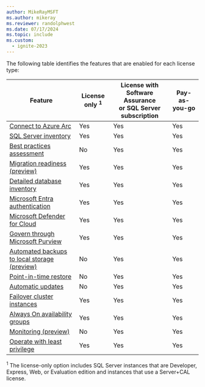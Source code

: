 ```yaml
---
author: MikeRayMSFT
ms.author: mikeray
ms.reviewer: randolphwest
ms.date: 07/17/2024
ms.topic: include
ms.custom:
  - ignite-2023
---
```


The following table identifies the features that are enabled for each license type:

| Feature | License only <sup>1</sup> | License with Software Assurance<br />or SQL Server subscription | Pay-as-you-go |
| --- | --- | --- | --- |
| [Connect to Azure Arc](../connect.md) | Yes | Yes | Yes |
| [SQL Server inventory](../overview.md#manage-your-sql-server-instances-at-scale-from-a-single-point-of-control) | Yes | Yes | Yes |
| [Best practices assessment](../assess.md) | No | Yes | Yes |
| [Migration readiness (preview)](../migration-assessment.md) | Yes | Yes | Yes |
| [Detailed database inventory](../view-databases.md#inventory-databases) | Yes | Yes | Yes |
| [Microsoft Entra authentication](../../../relational-databases/security/authentication-access/azure-ad-authentication-sql-server-overview.md) | Yes | Yes | Yes |
| [Microsoft Defender for Cloud](/azure/defender-for-cloud/defender-for-sql-usage) | Yes | Yes | Yes |
| [Govern through Microsoft Purview](/azure/purview/tutorial-register-scan-on-premises-sql-server) | Yes | Yes | Yes |
| [Automated backups to local storage (preview)](../backup-local.md) | No | Yes | Yes |
| [Point-in-time restore](../point-in-time-restore.md) | No | Yes | Yes |
| [Automatic updates](../update.md) | No | Yes | Yes |
| [Failover cluster instances](../support-for-fci.md) | Yes | Yes | Yes |
| [Always On availability groups](../manage-availability-group.md) | Yes | Yes | Yes |
| [Monitoring (preview)](../sql-monitoring.md) | No | Yes | Yes |
| [Operate with least privilege](../configure-least-privilege.md) | Yes | Yes | Yes |

<sup>1</sup> The license-only option includes SQL Server instances that are Developer, Express, Web, or Evaluation edition and instances that use a Server+CAL license.

